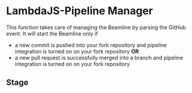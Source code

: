 # LambdaJS-Pipeline Manager
This function takes care of managing the Beamline by parsing the GitHub event. It will start the Beamline only if
* a new commit is pushed into your fork repository and pipeline integration is turned on on your fork repository **OR**
* a new pull request is successfully merged into a branch and pipeline integration is turned on on your fork repository

## Stage
